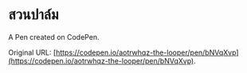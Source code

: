 # สวนปาล์ม

A Pen created on CodePen.

Original URL: [https://codepen.io/aotrwhqz-the-looper/pen/bNVqXvp](https://codepen.io/aotrwhqz-the-looper/pen/bNVqXvp).


